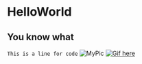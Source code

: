 # HelloWorld
## You know what
`This is a line for code`
![MyPic](http://blog.iconfinder.com/wp-content/uploads/2014/03/1394141400_eye_black_circle1.png.pagespeed.ce.ly0J4jWC8V.png)
[![Gif here](https://designmodo.com/wp-content/uploads/2015/09/weather.gif)](https://www.youtube.com/watch?v=Po9uYbdMzLA)
